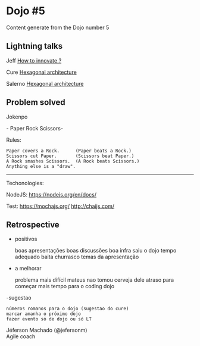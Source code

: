 <h1>Dojo #5</h1>

<p>Content generate from the Dojo number 5</p>

<h2>Lightning talks</h2>

<p>Jeff <a href="http://www.slideshare.net/jefersonm/how-to-innovate-53596305">How to innovate ?</a></p>
<p>Cure <a href="http://www.slideshare.net/marcelocure/hexagonal-architecture">Hexagonal architecture</a></p>
<p>Salerno <a href="http://www.slideshare.net/salerno1/v8-google">Hexagonal architecture</a></p>


<h2>Problem solved</h2>

<p>Jokenpo</p>

<p>- Paper Rock Scissors- 

Rules:

	Paper covers a Rock.      (Paper beats a Rock.)
	Scissors cut Paper.       (Scissors beat Paper.)
	A Rock smashes Scissors.  (A Rock beats Scissors.)
	Anything else is a "draw".


------


Techonologies:

NodeJS:
	https://nodejs.org/en/docs/

Test:
	https://mochajs.org/
	http://chaijs.com/

</p>

<h2>Retrospective</h2>


- positivos

	boas apresentações
	boas discussões
	boa infra
	saiu o dojo
	tempo adequado
	baita churrasco
	temas da apresentação

- a melhorar

	problema mais difícil
	mateus nao tomou cerveja dele
	atraso para começar
	mais tempo para o coding dojo

-sugestao

	números romanos para o dojo (sugestao do cure)
	marcar amanha o próximo dojo
	fazer evento só de dojo ou só LT


Jéferson Machado (@jefersonm) <br>
Agile coach</p> <br>
